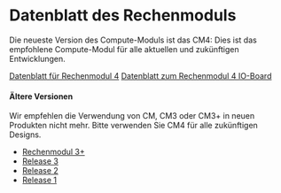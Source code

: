 # Datenblatt des Rechenmoduls

Die neueste Version des Compute-Moduls ist das CM4: Dies ist das empfohlene Compute-Modul für alle aktuellen und zukünftigen Entwicklungen.

[Datenblatt für Rechenmodul 4](http://datasheets.raspberrypi.org/cm4/cm4-datasheet.pdf)
[Datenblatt zum Rechenmodul 4 IO-Board](http://datasheets.raspberrypi.org/cm4io/cm4io-datasheet.pdf)

#### Ältere Versionen

Wir empfehlen die Verwendung von CM, CM3 oder CM3+ in neuen Produkten nicht mehr. Bitte verwenden Sie CM4 für alle zukünftigen Designs.

* [Rechenmodul 3+](datasheets/rpi_DATA_CM3plus_1p0.pdf)
* [Release 3](datasheets/rpi_DATA_CM_3p0.pdf)
* [Release 2](datasheets/rpi_DATA_CM_2p0.pdf)
* [Release 1](datasheets/rpi_DATA_CM_1p0.pdf)